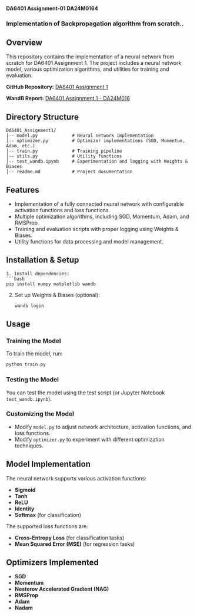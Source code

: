 #### DA6401 Assignment-01 DA24M0164

### Implementation of Backpropagation algorithm from scratch..

## Overview
This repository contains the implementation of a neural network from scratch for DA6401 Assignment 1. The project includes a neural network model, various optimization algorithms, and utilities for training and evaluation.

**GitHub Repository:** [DA6401 Assignment 1](https://github.com/saimanikumar-da24m016/da6401_assignment1)  

**WandB Report:** [DA6401 Assignment 1 - DA24M016](https://wandb.ai/da24m016-indian-institute-of-technology-madras/DL_Assignment_01/reports/DA6401-Assignment-1-DA24M016--VmlldzoxMTUwNTkxNg?accessToken=fuq9rzuml57y1oj7vf3t2yxh5p71yyjcy1mfdkwnh9lo5wy65f3y7p5kvz1hdzqg)  


## Directory Structure
```
DA6401_Assignment1/
│-- model.py             # Neural network implementation
│-- optimizer.py         # Optimizer implementations (SGD, Momentum, Adam, etc.)
│-- train.py             # Training pipeline
│-- utils.py             # Utility functions
│-- test_wandb.ipynb     # Experimentation and logging with Weights & Biases
│-- readme.md            # Project documentation
```


## Features
- Implementation of a fully connected neural network with configurable activation functions and loss functions.
- Multiple optimization algorithms, including SGD, Momentum, Adam, and RMSProp.
- Training and evaluation scripts with proper logging using Weights & Biases.
- Utility functions for data processing and model management.

## Installation & Setup

   ```
1. Install dependencies:
   ```bash
   pip install numpy matplotlib wandb
   ```
2. Set up Weights & Biases (optional):
   ```bash
   wandb login
   ```

## Usage
### Training the Model
To train the model, run:
```bash
python train.py
```

### Testing the Model
You can test the model using the test script (or Jupyter Notebook `test_wandb.ipynb`).

### Customizing the Model
- Modify `model.py` to adjust network architecture, activation functions, and loss functions.
- Modify `optimizer.py` to experiment with different optimization techniques.

## Model Implementation
The neural network supports various activation functions:
- **Sigmoid**
- **Tanh**
- **ReLU**
- **Identity**
- **Softmax** (for classification)

The supported loss functions are:
- **Cross-Entropy Loss** (for classification tasks)
- **Mean Squared Error (MSE)** (for regression tasks)

## Optimizers Implemented
- **SGD**
- **Momentum**
- **Nesterov Accelerated Gradient (NAG)**
- **RMSProp**
- **Adam**
- **Nadam**



